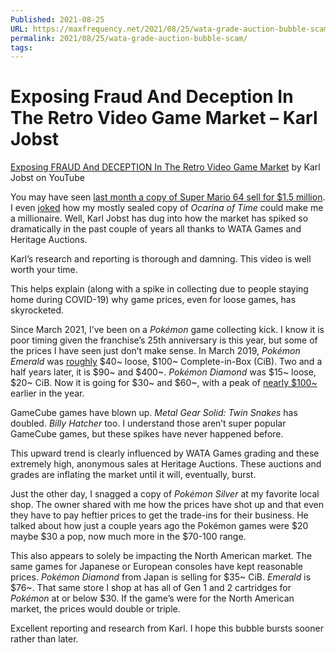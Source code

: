 ```yaml
---
Published: 2021-08-25
URL: https://maxfrequency.net/2021/08/25/wata-grade-auction-bubble-scam/
permalink: 2021/08/25/wata-grade-auction-bubble-scam/
tags:
---
```

# Exposing Fraud And Deception In The Retro Video Game Market – Karl Jobst

[Exposing FRAUD And DECEPTION In The Retro Video Game Market](https://www.youtube.com/watch?v=rvLFEh7V18A&t=168s) by Karl Jobst on YouTube

You may have seen [last month a copy of Super Mario 64 sell for $1.5 million](https://www.bbc.com/news/technology-57804089). I even [joked](https://twitter.com/MaxRoberts143/status/1414286406118219776) how my mostly sealed copy of *Ocarina of Time* could make me a millionaire. Well, Karl Jobst has dug into how the market has spiked so dramatically in the past couple of years all thanks to WATA Games and Heritage Auctions.

Karl’s research and reporting is thorough and damning. This video is well worth your time.

This helps explain (along with a spike in collecting due to people staying home during COVID-19) why game prices, even for loose games, has skyrocketed.

Since March 2021, I’ve been on a *Pokémon* game collecting kick. I know it is poor timing given the franchise’s 25th anniversary is this year, but some of the prices I have seen just don’t make sense. In March 2019, *Pokémon Emerald* was [roughly](https://www.pricecharting.com/game/gameboy-advance/pokemon-emerald) $40~ loose, $100~ Complete-in-Box (CiB). Two and a half years later, it is $90~ and $400~. *Pokémon Diamond* was $15~ loose, $20~ CiB. Now it is going for $30~ and $60~, with a peak of [nearly $100~](https://www.pricecharting.com/game/nintendo-ds/pokemon-diamond) earlier in the year.

GameCube games have blown up. *Metal Gear Solid: Twin Snakes* has doubled. *Billy Hatcher* too. I understand those aren’t super popular GameCube games, but these spikes have never happened before.

This upward trend is clearly influenced by WATA Games grading and these extremely high, anonymous sales at Heritage Auctions. These auctions and grades are inflating the market until it will, eventually, burst.

Just the other day, I snagged a copy of *Pokémon Silver* at my favorite local shop. The owner shared with me how the prices have shot up and that even they have to pay heftier prices to get the trade-ins for their business. He talked about how just a couple years ago the Pokémon games were $20 maybe $30 a pop, now much more in the $70-100 range.

This also appears to solely be impacting the North American market. The same games for Japanese or European consoles have kept reasonable prices. *Pokémon Diamond* from Japan is selling for $35~ CiB. *Emerald* is $76~. That same store I shop at has all of Gen 1 and 2 cartridges for *Pokémon* at or below $30. If the game’s were for the North American market, the prices would double or triple.

Excellent reporting and research from Karl. I hope this bubble bursts sooner rather than later.